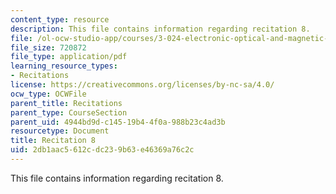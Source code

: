 ```yaml
---
content_type: resource
description: This file contains information regarding recitation 8.
file: /ol-ocw-studio-app/courses/3-024-electronic-optical-and-magnetic-properties-of-materials-spring-2013/2db1aac5612cdc239b63e46369a76c2c_MIT3_024S13_2012rec8.pdf
file_size: 720872
file_type: application/pdf
learning_resource_types:
- Recitations
license: https://creativecommons.org/licenses/by-nc-sa/4.0/
ocw_type: OCWFile
parent_title: Recitations
parent_type: CourseSection
parent_uid: 4944bd9d-c145-19b4-4f0a-988b23c4ad3b
resourcetype: Document
title: Recitation 8
uid: 2db1aac5-612c-dc23-9b63-e46369a76c2c
---
```

This file contains information regarding recitation 8.